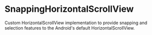 SnappingHorizontalScrollView
============================

Custom HorizontalScrollView implementation to provide snapping and selection features to the Android's default HorizontalScrollView.
